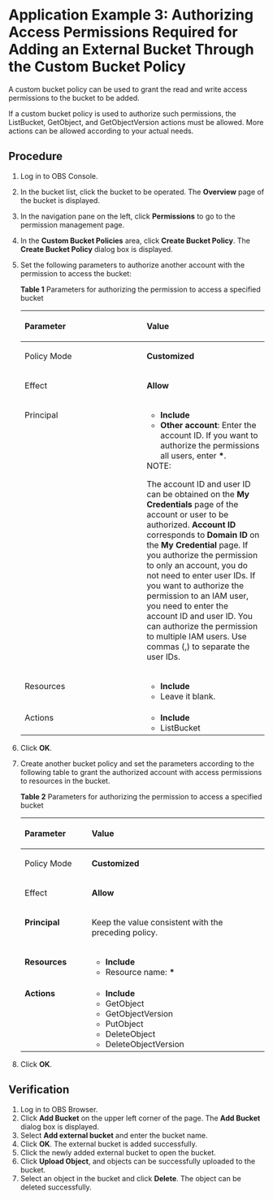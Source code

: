 # Application Example 3: Authorizing Access Permissions Required for Adding an External Bucket Through the Custom Bucket Policy<a name="obs_03_0136"></a>

A custom bucket policy can be used to grant the read and write access permissions to the bucket to be added.

If a custom bucket policy is used to authorize such permissions, the ListBucket, GetObject, and GetObjectVersion actions must be allowed. More actions can be allowed according to your actual needs.

## Procedure<a name="section9799102151917"></a>

1.  Log in to OBS Console.
2.  In the bucket list, click the bucket to be operated. The  **Overview**  page of the bucket is displayed.
3.  In the navigation pane on the left, click  **Permissions**  to go to the permission management page.
4.  In the  **Custom Bucket Policies**  area, click  **Create Bucket Policy**. The  **Create Bucket Policy**  dialog box is displayed.
5.  Set the following parameters to authorize another account with the permission to access the bucket:

    **Table  1**  Parameters for authorizing the permission to access a specified bucket

    <a name="table7531653104420"></a>
    <table><thead align="left"><tr id="row2532105311447"><th class="cellrowborder" valign="top" width="50%" id="mcps1.2.3.1.1"><p id="p16532195364414"><a name="p16532195364414"></a><a name="p16532195364414"></a>Parameter</p>
    </th>
    <th class="cellrowborder" valign="top" width="50%" id="mcps1.2.3.1.2"><p id="p15532145310443"><a name="p15532145310443"></a><a name="p15532145310443"></a>Value</p>
    </th>
    </tr>
    </thead>
    <tbody><tr id="row953216536449"><td class="cellrowborder" valign="top" width="50%" headers="mcps1.2.3.1.1 "><p id="p1653265344417"><a name="p1653265344417"></a><a name="p1653265344417"></a>Policy Mode</p>
    </td>
    <td class="cellrowborder" valign="top" width="50%" headers="mcps1.2.3.1.2 "><p id="p95328538440"><a name="p95328538440"></a><a name="p95328538440"></a><strong id="b17344193373816"><a name="b17344193373816"></a><a name="b17344193373816"></a>Customized</strong></p>
    </td>
    </tr>
    <tr id="row16532753114417"><td class="cellrowborder" valign="top" width="50%" headers="mcps1.2.3.1.1 "><p id="p353219537448"><a name="p353219537448"></a><a name="p353219537448"></a>Effect</p>
    </td>
    <td class="cellrowborder" valign="top" width="50%" headers="mcps1.2.3.1.2 "><p id="p5532353104418"><a name="p5532353104418"></a><a name="p5532353104418"></a><strong id="b1090113873816"><a name="b1090113873816"></a><a name="b1090113873816"></a>Allow</strong></p>
    </td>
    </tr>
    <tr id="row115321753164415"><td class="cellrowborder" valign="top" width="50%" headers="mcps1.2.3.1.1 "><p id="p1553215538449"><a name="p1553215538449"></a><a name="p1553215538449"></a>Principal</p>
    </td>
    <td class="cellrowborder" valign="top" width="50%" headers="mcps1.2.3.1.2 "><a name="ul136938242519"></a><a name="ul136938242519"></a><ul id="ul136938242519"><li><strong id="b1934204183815"><a name="b1934204183815"></a><a name="b1934204183815"></a>Include</strong></li><li><strong id="b19986319396"><a name="b19986319396"></a><a name="b19986319396"></a>Other account</strong>: Enter the account ID. If you want to authorize the permissions all users, enter <strong id="b1970148163912"><a name="b1970148163912"></a><a name="b1970148163912"></a>*</strong>.</li></ul>
    <div class="note" id="note169743620209"><a name="note169743620209"></a><a name="note169743620209"></a><span class="notetitle"> NOTE: </span><div class="notebody"><p id="p19869727155311"><a name="p19869727155311"></a><a name="p19869727155311"></a>The account ID and user ID can be obtained on the <strong id="b5198195019394"><a name="b5198195019394"></a><a name="b5198195019394"></a>My Credentials</strong> page of the account or user to be authorized. <strong id="b620481417612"><a name="b620481417612"></a><a name="b620481417612"></a>Account ID</strong> corresponds to <strong id="b54734251867"><a name="b54734251867"></a><a name="b54734251867"></a>Domain ID</strong> on the <strong id="b1295920427618"><a name="b1295920427618"></a><a name="b1295920427618"></a>My Credential</strong> page. If you authorize the permission to only an account, you do not need to enter user IDs. If you want to authorize the permission to an IAM user, you need to enter the account ID and user ID. You can authorize the permission to multiple IAM users. Use commas (,) to separate the user IDs.</p>
    </div></div>
    </td>
    </tr>
    <tr id="row653285374414"><td class="cellrowborder" valign="top" width="50%" headers="mcps1.2.3.1.1 "><p id="p753212538444"><a name="p753212538444"></a><a name="p753212538444"></a>Resources</p>
    </td>
    <td class="cellrowborder" valign="top" width="50%" headers="mcps1.2.3.1.2 "><a name="ul964933612542"></a><a name="ul964933612542"></a><ul id="ul964933612542"><li><strong id="b9263916406"><a name="b9263916406"></a><a name="b9263916406"></a>Include</strong></li><li>Leave it blank.</li></ul>
    </td>
    </tr>
    <tr id="row18790945165418"><td class="cellrowborder" valign="top" width="50%" headers="mcps1.2.3.1.1 "><p id="p12791194519544"><a name="p12791194519544"></a><a name="p12791194519544"></a>Actions</p>
    </td>
    <td class="cellrowborder" valign="top" width="50%" headers="mcps1.2.3.1.2 "><a name="ul815102155519"></a><a name="ul815102155519"></a><ul id="ul815102155519"><li><strong id="b14869544017"><a name="b14869544017"></a><a name="b14869544017"></a>Include</strong></li><li>ListBucket</li></ul>
    </td>
    </tr>
    </tbody>
    </table>

6.  Click  **OK**.
7.  Create another bucket policy and set the parameters according to the following table to grant the authorized account with access permissions to resources in the bucket.

    **Table  2**  Parameters for authorizing the permission to access a specified bucket

    <a name="table1411420256485"></a>
    <table><thead align="left"><tr id="row15115925144815"><th class="cellrowborder" valign="top" width="27.47%" id="mcps1.2.3.1.1"><p id="p12115172524813"><a name="p12115172524813"></a><a name="p12115172524813"></a>Parameter</p>
    </th>
    <th class="cellrowborder" valign="top" width="72.53%" id="mcps1.2.3.1.2"><p id="p16115132554817"><a name="p16115132554817"></a><a name="p16115132554817"></a>Value</p>
    </th>
    </tr>
    </thead>
    <tbody><tr id="row811513258484"><td class="cellrowborder" valign="top" width="27.47%" headers="mcps1.2.3.1.1 "><p id="p9115142594814"><a name="p9115142594814"></a><a name="p9115142594814"></a>Policy Mode</p>
    </td>
    <td class="cellrowborder" valign="top" width="72.53%" headers="mcps1.2.3.1.2 "><p id="p1611542518488"><a name="p1611542518488"></a><a name="p1611542518488"></a><strong id="b499032606"><a name="b499032606"></a><a name="b499032606"></a>Customized</strong></p>
    </td>
    </tr>
    <tr id="row1711512514810"><td class="cellrowborder" valign="top" width="27.47%" headers="mcps1.2.3.1.1 "><p id="p511511252487"><a name="p511511252487"></a><a name="p511511252487"></a>Effect</p>
    </td>
    <td class="cellrowborder" valign="top" width="72.53%" headers="mcps1.2.3.1.2 "><p id="p711532510482"><a name="p711532510482"></a><a name="p711532510482"></a><strong id="b18671210"><a name="b18671210"></a><a name="b18671210"></a>Allow</strong></p>
    </td>
    </tr>
    <tr id="row1115122518484"><td class="cellrowborder" valign="top" width="27.47%" headers="mcps1.2.3.1.1 "><p id="p1011552504817"><a name="p1011552504817"></a><a name="p1011552504817"></a><strong id="b7578192115249"><a name="b7578192115249"></a><a name="b7578192115249"></a>Principal</strong></p>
    </td>
    <td class="cellrowborder" valign="top" width="72.53%" headers="mcps1.2.3.1.2 "><p id="p15548111217516"><a name="p15548111217516"></a><a name="p15548111217516"></a>Keep the value consistent with the preceding policy.</p>
    </td>
    </tr>
    <tr id="row1811522524818"><td class="cellrowborder" valign="top" width="27.47%" headers="mcps1.2.3.1.1 "><p id="p31151725114811"><a name="p31151725114811"></a><a name="p31151725114811"></a><strong id="b9181154132420"><a name="b9181154132420"></a><a name="b9181154132420"></a>Resources</strong></p>
    </td>
    <td class="cellrowborder" valign="top" width="72.53%" headers="mcps1.2.3.1.2 "><a name="ul71161425124816"></a><a name="ul71161425124816"></a><ul id="ul71161425124816"><li><strong id="b154901871"><a name="b154901871"></a><a name="b154901871"></a>Include</strong></li><li>Resource name: <strong id="b1360682014254"><a name="b1360682014254"></a><a name="b1360682014254"></a>*</strong></li></ul>
    </td>
    </tr>
    <tr id="row1111672520488"><td class="cellrowborder" valign="top" width="27.47%" headers="mcps1.2.3.1.1 "><p id="p1411622544813"><a name="p1411622544813"></a><a name="p1411622544813"></a><strong id="b13145211172519"><a name="b13145211172519"></a><a name="b13145211172519"></a>Actions</strong></p>
    </td>
    <td class="cellrowborder" valign="top" width="72.53%" headers="mcps1.2.3.1.2 "><a name="ul16116225174814"></a><a name="ul16116225174814"></a><ul id="ul16116225174814"><li><strong id="b908756726"><a name="b908756726"></a><a name="b908756726"></a>Include</strong></li><li>GetObject</li><li>GetObjectVersion</li><li>PutObject</li><li>DeleteObject</li><li>DeleteObjectVersion</li></ul>
    </td>
    </tr>
    </tbody>
    </table>

8.  Click  **OK**.

## Verification<a name="section88013218195"></a>

1.  Log in to OBS Browser.
2.  Click  **Add Bucket**  on the upper left corner of the page. The  **Add Bucket**  dialog box is displayed.
3.  Select  **Add external bucket**  and enter the bucket name.
4.  Click  **OK**. The external bucket is added successfully.
5.  Click the newly added external bucket to open the bucket.
6.  Click  **Upload Object**, and objects can be successfully uploaded to the bucket.
7.  Select an object in the bucket and click  **Delete**. The object can be deleted successfully.

